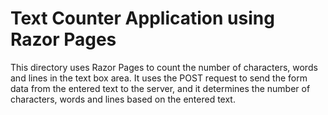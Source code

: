# Text Counter Application using Razor Pages

This directory uses Razor Pages to count the number of characters, words and lines in the text box area. It uses the POST request to send the form data from the entered text to the server, and it determines the number of characters, words and lines based on the entered text.
